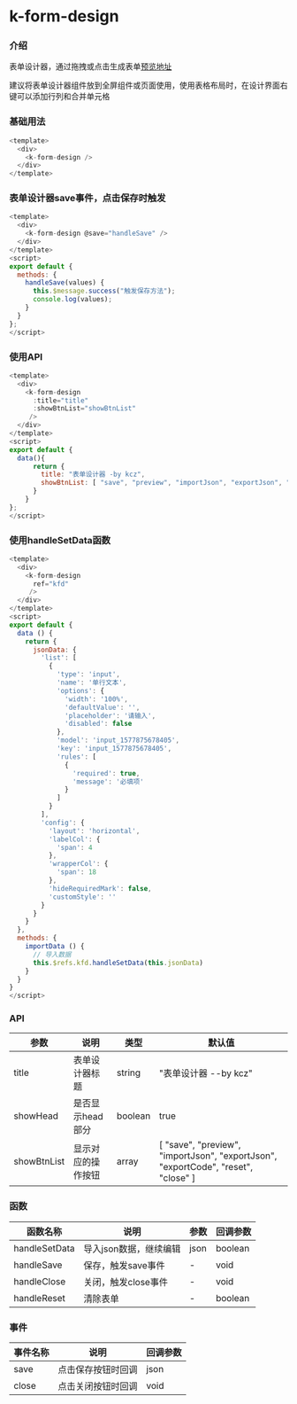 # k-form-design
### 介绍
表单设计器，通过拖拽或点击生成表单[预览地址](http://cdn.kcz66.com/2.1.5/form-design.html)

建议将表单设计器组件放到全屏组件或页面使用，使用表格布局时，在设计界面右键可以添加行列和合并单元格
### 基础用法
```  javascript
<template>
  <div>
    <k-form-design />
  </div>
</template>
```

### 表单设计器save事件，点击保存时触发

```  javascript
<template>
  <div>
    <k-form-design @save="handleSave" />
  </div>
</template>
<script>
export default {
  methods: {
    handleSave(values) {
      this.$message.success("触发保存方法");
      console.log(values);
    }
  }
};
</script>
```
### 使用API

```  javascript
<template>
  <div>
    <k-form-design 
      :title="title" 
      :showBtnList="showBtnList" 
     />
  </div>
</template>
<script>
export default {
  data(){
      return {
        title: "表单设计器 -by kcz",
        showBtnList: [ "save", "preview", "importJson", "exportJson", "exportCode", "reset"]
      }
    }
};
</script>
```
### 使用handleSetData函数

```  javascript
<template>
  <div>
    <k-form-design
      ref="kfd"
     />
  </div>
</template>
<script>
export default {
  data () {
    return {
      jsonData: {
        'list': [
          {
            'type': 'input',
            'name': '单行文本',
            'options': {
              'width': '100%',
              'defaultValue': '',
              'placeholder': '请输入',
              'disabled': false
            },
            'model': 'input_1577875678405',
            'key': 'input_1577875678405',
            'rules': [
              {
                'required': true,
                'message': '必填项'
              }
            ]
          }
        ],
        'config': {
          'layout': 'horizontal',
          'labelCol': {
            'span': 4
          },
          'wrapperCol': {
            'span': 18
          },
          'hideRequiredMark': false,
          'customStyle': ''
        }
      }
    }
  },
  methods: {
    importData () {
      // 导入数据
      this.$refs.kfd.handleSetData(this.jsonData)
    }
  }
}
</script>
```



### API
  <table>
    <thead>
      <tr>
        <th>参数</th>
        <th>说明</th>
        <th>类型</th>
        <th>默认值</th>
      </tr>
    </thead>
    <tbody>
      <tr>
        <td>title</td>
        <td>表单设计器标题</td>
        <td>string</td>
        <td>"表单设计器 --by kcz"</td>
      </tr>
      <tr>
        <td>showHead</td>
        <td>是否显示head部分</td>
        <td>boolean</td>
        <td>true</td>
      </tr>
      <tr>
        <td>showBtnList</td>
        <td>显示对应的操作按钮</td>
        <td>array</td>
        <td>[
        "save",
        "preview",
        "importJson",
        "exportJson",
        "exportCode",
        "reset",
        "close"
      ]</td>
      </tr>
    </tbody>
  </table>

### 函数
  <table>
    <thead>
      <tr>
        <th>函数名称</th>
        <th>说明</th>
        <th>参数</th>
        <th>回调参数</th>
      </tr>
    </thead>
    <tbody>
     <tr>
        <td>handleSetData</td>
        <td>导入json数据，继续编辑</td>
        <td>json</td>
        <td>boolean</td>
      </tr>
      <tr>
        <td>handleSave</td>
        <td>保存，触发save事件</td>
        <td>-</td>
        <td>void</td>
      </tr>
      <tr>
        <td>handleClose</td>
        <td>关闭，触发close事件</td>
        <td>-</td>
        <td>void</td>
      </tr>
      <tr>
        <td>handleReset</td>
        <td>清除表单</td>
        <td>-</td>
        <td>boolean</td>
      </tr>
    </tbody>
  </table>

  ### 事件
  <table>
    <thead>
      <tr>
        <th>事件名称</th>
        <th colspan="2">说明</th>
        <th>回调参数</th>
      </tr>
    </thead>
    <tbody>
      <tr>
        <td>save</td>
        <td colspan="2">点击保存按钮时回调</td>
        <td>json</td>
      </tr>
      <tr>
        <td>close</td>
        <td colspan="2">点击关闭按钮时回调</td>
        <td>void</td>
      </tr>
    </tbody>
  </table>
